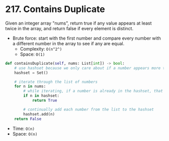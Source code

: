 # 217. Contains Duplicate

Given an integer array "nums", return true if any value appears at least twice in the array, and return false if every element is distinct.
- Brute force: start with the first number and compare every number with a different number in the array to see if any are equal.
    - Complexity: `O(n^2^)`
    - Space: `O(1)`

```python
def containsDuplicate(self, nums: List[int]) -> bool:
    # use hashset because we only care about if a number appears more than once
    hashset = Set()

    # iterate through the list of numbers
    for n in nums:
        # while iterating, if a number is already in the hashset, that means that number appeared again, so return true
        if n in hashset:
            return True

        # continually add each number from the list to the hashset
        hashset.add(n)
    return False
```
- Time: `O(n)`
- Space: `O(n)`